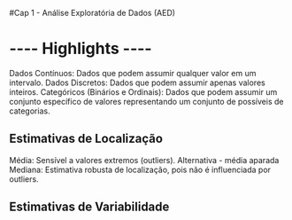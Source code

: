 #Cap 1 - Análise Exploratória de Dados (AED)

# ---- Highlights ---- 

Dados Contínuos: Dados que podem assumir qualquer valor em um intervalo.
Dados Discretos: Dados que podem assumir apenas valores inteiros.
Categóricos (Binários e Ordinais): Dados que podem assumir um conjunto específico de valores representando um conjunto de possíveis de categorias.

## Estimativas de Localização
Média: Sensível a valores extremos (outliers). Alternativa - média aparada
Mediana: Estimativa robusta de localização, pois não é influenciada por outliers.

## Estimativas de Variabilidade



